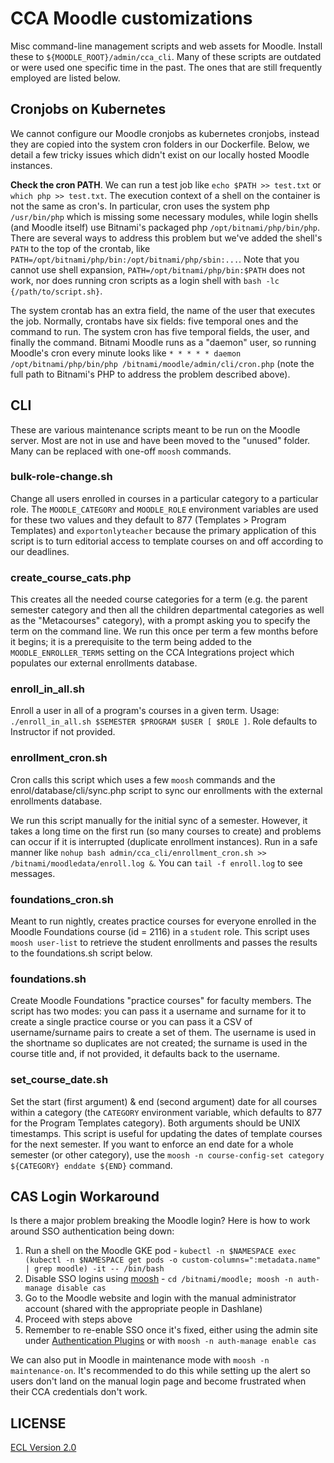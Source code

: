# CCA Moodle customizations

Misc command-line management scripts and web assets for Moodle. Install these to `${MOODLE_ROOT}/admin/cca_cli`. Many of these scripts are outdated or were used one specific time in the past. The ones that are still frequently employed are listed below.

## Cronjobs on Kubernetes

We cannot configure our Moodle cronjobs as kubernetes cronjobs, instead they are copied into the system cron folders in our Dockerfile. Below, we detail a few tricky issues which didn't exist on our locally hosted Moodle instances.

**Check the cron PATH**. We can run a test job like `echo $PATH >> test.txt` or `which php >> test.txt`. The execution context of a shell on the container is not the same as cron's. In particular, cron uses the system php `/usr/bin/php` which is missing some necessary modules, while login shells (and Moodle itself) use Bitnami's packaged php `/opt/bitnami/php/bin/php`. There are several ways to address this problem but we've added the shell's `PATH` to the top of the crontab, like `PATH=/opt/bitnami/php/bin:/opt/bitnami/php/sbin:...`. Note that you cannot use shell expansion, `PATH=/opt/bitnami/php/bin:$PATH` does not work, nor does running cron scripts as a login shell with `bash -lc {/path/to/script.sh}`.

The system crontab has an extra field, the name of the user that executes the job. Normally, crontabs have six fields: five temporal ones and the command to run. The system cron has five temporal fields, the user, and finally the command. Bitnami Moodle runs as a "daemon" user, so running Moodle's cron every minute looks like `* * * * * daemon /opt/bitnami/php/bin/php /bitnami/moodle/admin/cli/cron.php` (note the full path to Bitnami's PHP to address the problem described above).

## CLI

These are various maintenance scripts meant to be run on the Moodle server. Most are not in use and have been moved to the "unused" folder. Many can be replaced with one-off `moosh` commands.

### bulk-role-change.sh

Change all users enrolled in courses in a particular category to a particular role. The `MOODLE_CATEGORY` and `MOODLE_ROLE` environment variables are used for these two values and they default to 877 (Templates > Program Templates) and `exportonlyteacher` because the primary application of this script is to turn editorial access to template courses on and off according to our deadlines.

### create_course_cats.php

This creates all the needed course categories for a term (e.g. the parent semester category and then all the children departmental categories as well as the "Metacourses" category), with a prompt asking you to specify the term on the command line. We run this once per term a few months before it begins; it is a prerequisite to the term being added to the `MOODLE_ENROLLER_TERMS` setting on the CCA Integrations project which populates our external enrollments database.

### enroll_in_all.sh

Enroll a user in all of a program's courses in a given term. Usage: `./enroll_in_all.sh $SEMESTER $PROGRAM $USER [ $ROLE ]`. Role defaults to Instructor if not provided.

### enrollment_cron.sh

Cron calls this script which uses a few `moosh` commands and the enrol/database/cli/sync.php script to sync our enrollments with the external enrollments database.

We run this script manually for the initial sync of a semester. However, it takes a long time on the first run (so many courses to create) and problems can occur if it is interrupted (duplicate enrollment instances). Run in a safe manner like `nohup bash admin/cca_cli/enrollment_cron.sh >> /bitnami/moodledata/enroll.log &`. You can `tail -f enroll.log` to see messages.

### foundations_cron.sh

Meant to run nightly, creates practice courses for everyone enrolled in the Moodle Foundations course (id = 2116) in a `student` role. This script uses `moosh user-list` to retrieve the student enrollments and passes the results to the foundations.sh script below.

### foundations.sh

Create Moodle Foundations "practice courses" for faculty members. The script has two modes: you can pass it a username and surname for it to create a single practice course or you can pass it a CSV of username/surname pairs to create a set of them. The username is used in the shortname so duplicates are not created; the surname is used in the course title and, if not provided, it defaults back to the username.

### set_course_date.sh

Set the start (first argument) & end (second argument) date for all courses within a category (the `CATEGORY` environment variable, which defaults to 877 for the Program Templates category). Both arguments should be UNIX timestamps. This script is useful for updating the dates of template courses for the next semester. If you want to enforce an end date for a whole semester (or other category), use the `moosh -n course-config-set category ${CATEGORY} enddate ${END}` command.

## CAS Login Workaround

Is there a major problem breaking the Moodle login? Here is how to work around SSO authentication being down:

1. Run a shell on the Moodle GKE pod - `kubectl -n $NAMESPACE exec (kubectl -n $NAMESPACE get pods -o custom-columns=":metadata.name" | grep moodle) -it -- /bin/bash`
2. Disable SSO logins using [moosh](https://moosh-online.com/commands/) - `cd /bitnami/moodle; moosh -n auth-manage disable cas`
3. Go to the Moodle website and login with the manual administrator account (shared with the appropriate people in Dashlane)
4. Proceed with steps above
5. Remember to re-enable SSO once it's fixed, either using the admin site under [Authentication Plugins](https://moodle.cca.edu/admin/category.php?category=authsettings) or with `moosh -n auth-manage enable cas`

We can also put in Moodle in maintenance mode with `moosh -n maintenance-on`. It's recommended to do this while setting up the alert so users don't land on the manual login page and become frustrated when their CCA credentials don't work.

## LICENSE

[ECL Version 2.0](https://opensource.org/licenses/ECL-2.0)
